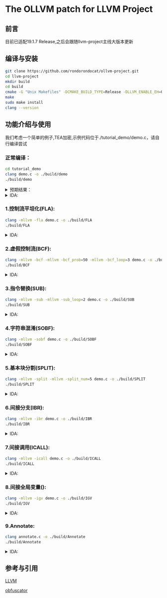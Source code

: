 # The OLLVM patch for LLVM Project

## 前言
目前已适配19.1.7 Release,之后会跟随llvm-project主线大版本更新

## 编译与安装

```bash
git clone https://github.com/rondorondocat/ollvm-project.git
cd llvm-project
mkdir build
cd build
cmake -G "Unix Makefiles" -DCMAKE_BUILD_TYPE=Release -DLLVM_ENABLE_EH=OFF -DLLVM_ENABLE_RTTI=OFF -DLLVM_ENABLE_ASSERTIONS=ON -DLLVM_TARGETS_TO_BUILD="X86" -DLLVM_ENABLE_PROJECTS="clang;lld" ../llvm
make
sudo make install
clang --version
```

## 功能介绍与使用
我们考虑一个简单的例子,TEA加密,示例代码位于./tutorial_demo/demo.c，请自行编译尝试

### 正常编译：
```bash
cd tutorial_demo
clang demo.c -o ./build/demo
./build/demo
```

<details> 
<summary> 预期结果：</summary>

```bash
Original : 0123456789ABCDEF
Encrypted: F7B3522EA0CA479A
Decrypted: 0123456789ABCDEF
GlobalVar: 5
```

</details>

<details> 
<summary> IDA:</summary>
<img src="https://github.com/rondorondocat/ollvm-project/blob/main/tutorial_demo/res/demo.png"/>
</details>


### 1.控制流平坦化(FLA):

```bash
clang -mllvm -fla demo.c -o ./build/FLA
./build/FLA
``` 

<details> 
<summary> IDA:</summary>
<img src="https://github.com/rondorondocat/ollvm-project/blob/main/tutorial_demo/res/FLA.png"/>
</details>

### 2.虚假控制流(BCF):
```bash
clang -mllvm -bcf -mllvm -bcf_prob=50 -mllvm -bcf_loop=3 demo.c -o ./build/BCF
./build/BCF
``` 

<details> 
<summary> IDA:</summary>
<img src="https://github.com/rondorondocat/ollvm-project/blob/main/tutorial_demo/res/BCF.png"/>
</details>

### 3.指令替换(SUB):

```bash
clang -mllvm -sub -mllvm -sub_loop=2 demo.c -o ./build/SUB
./build/SUB
``` 

<details> 
<summary> IDA:</summary>
<img src="https://github.com/rondorondocat/ollvm-project/blob/main/tutorial_demo/res/SUB.png"/>
</details>

### 4.字符串混淆(SOBF): 
```bash
clang -mllvm -sobf demo.c -o ./build/SOBF
./build/SOBF
``` 

<details> 
<summary> IDA:</summary>
<img src="https://github.com/rondorondocat/ollvm-project/blob/main/tutorial_demo/res/SOBF.png"/>
</details>

### 5.基本块分割(SPLIT):
```bash
clang -mllvm -split -mllvm -split_num=5 demo.c -o ./build/SPLIT
./build/SPLIT
``` 
<details> 
<summary> IDA:</summary>
<img src="https://github.com/rondorondocat/ollvm-project/blob/main/tutorial_demo/res/SPLIT.png"/>
</details>

### 6.间接分支(IBR):
```bash
clang -mllvm -ibr demo.c -o ./build/IBR
./build/IBR
``` 

<details> 
<summary> IDA:</summary>
<img src="https://github.com/rondorondocat/ollvm-project/blob/main/tutorial_demo/res/IBR.png"/>
</details>

### 7.间接调用(ICALL):
```bash
clang -mllvm -icall demo.c -o ./build/ICALL
./build/ICALL
``` 

<details> 
<summary> IDA:</summary>
<img src="https://github.com/rondorondocat/ollvm-project/blob/main/tutorial_demo/res/ICALL.png"/>
</details>

### 8.间接全局变量():
```bash
clang -mllvm -igv demo.c -o ./build/IGV
./build/IGV
```

<details> 
<summary> IDA:</summary>
<img src="https://github.com/rondorondocat/ollvm-project/blob/main/tutorial_demo/res/IGV.png"/>
</details>

### 9.Annotate:
```bash
clang annotate.c -o ./build/Annotate
./build/Annotate
```

<details> 
<summary> IDA:</summary>
<img src="https://github.com/rondorondocat/ollvm-project/blob/main/tutorial_demo/res/Annotate.png"/>
</details>

## 参考与引用

[LLVM](https://github.com/llvm/llvm-project)

[obfuscator](https://github.com/obfuscator-llvm/obfuscator/tree/llvm-4.0?tab=readme-ov-file)